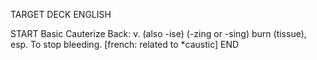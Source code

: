 TARGET DECK
ENGLISH

START
Basic
Cauterize
Back: v. (also -ise) (-zing or -sing) burn (tissue), esp. To stop bleeding. [french: related to *caustic]
END
